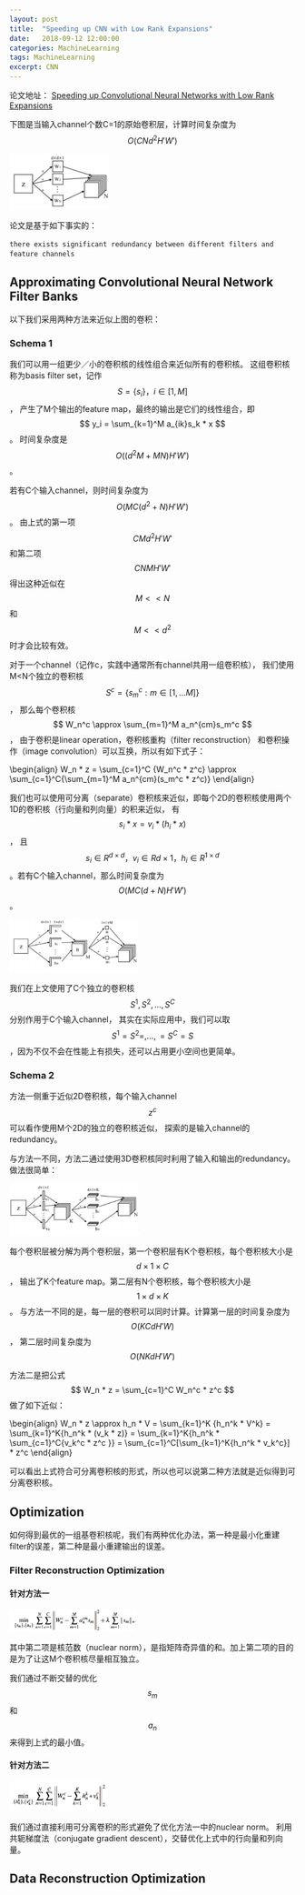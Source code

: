 ```yaml
---
layout: post
title:  "Speeding up CNN with Low Rank Expansions"
date:   2018-09-12 12:00:00
categories: MachineLearning
tags: MachineLearning
excerpt: CNN
---
```



论文地址：
[Speeding up Convolutional Neural Networks with Low Rank Expansions](/docs/speed_up_cnn_with_low_rank/speed_up_with_low_rank.pdf)


下图是当输入channel个数C=1的原始卷积层，计算时间复杂度为$$ O(CNd^2H'W') $$

<img src="/images/speed_up_cnn_with_low_rank/1.png" width="35%" height="35%">

论文是基于如下事实的：

`there exists significant redundancy between different filters and feature channels`

##  Approximating Convolutional Neural Network Filter Banks

以下我们采用两种方法来近似上图的卷积：

### Schema 1

我们可以用一组更少／小的卷积核的线性组合来近似所有的卷积核。
这组卷积核称为basis filter set，记作$$ S = \{s_i\}，i \in [1, M] $$，
产生了M个输出的feature map，最终的输出是它们的线性组合，即$$ y_i = \sum_{k=1}^M a_{ik}s_k * x $$。
时间复杂度是$$ O((d^2M+MN)H'W') $$。

若有C个输入channel，则时间复杂度为$$ O(MC(d^2+N)H'W') $$。
由上式的第一项$$ CMd^2H'W' $$和第二项$$ CNMH'W' $$得出这种近似在$$ M << N $$和$$ M << d^2 $$时才会比较有效。

对于一个channel（记作c，实践中通常所有channel共用一组卷积核），
我们使用M<N个独立的卷积核$$ S^c = \{s_m^c:m\in[1,...M]\} $$，
那么每个卷积核$$ W_n^c \approx \sum_{m=1}^M a_n^{cm}s_m^c $$，
由于卷积是linear operation，卷积核重构（filter reconstruction）
和卷积操作（image convolution）可以互换，所以有如下式子：

\begin{align}
W_n * z = \sum_{c=1}^C {W_n^c * z^c} \approx \sum_{c=1}^C{\sum_{m=1}^M a_n^{cm}(s_m^c * z^c)}
\end{align}

我们也可以使用可分离（separate）卷积核来近似，即每个2D的卷积核使用两个1D的卷积核（行向量和列向量）的积来近似，
有$$ s_i * x = v_i * (h_i * x) $$，
且$$ s_i \in R^{d \times d}，v_i \in R{d\times 1}，h_i \in R^{1\times d} $$。若有C个输入channel，那么时间复杂度为$$ O(MC(d+N)H'W') $$。

<img src="/images/speed_up_cnn_with_low_rank/2.png" width="45%" height="45%">


我们在上文使用了C个独立的卷积核$$ S^1,S^2,...,S^C $$分别作用于C个输入channel，
其实在实际应用中，我们可以取$$ S^1=S^2=,...,=S^C=S $$，因为不仅不会在性能上有损失，还可以占用更小空间也更简单。


### Schema 2

方法一侧重于近似2D卷积核，每个输入channel $$ z^c $$可以看作使用M个2D的独立的卷积核近似，
探索的是输入channel的redundancy。

与方法一不同，方法二通过使用3D卷积核同时利用了输入和输出的redundancy。做法很简单：

<img src="/images/speed_up_cnn_with_low_rank/3.png" width="45%" height="45%">

每个卷积层被分解为两个卷积层，第一个卷积层有K个卷积核，每个卷积核大小是$$ d \times 1 \times C $$，
输出了K个feature map。第二层有N个卷积核，每个卷积核大小是$$ 1 \times d \times K $$。
与方法一不同的是，每一层的卷积可以同时计算。计算第一层的时间复杂度为$$ O(KCdH'W) $$，
第二层时间复杂度为$$ O(NKdH'W') $$

方法二是把公式$$ W_n * z = \sum_{c=1}^C W_n^c * z^c $$做了如下近似：

\begin{align}
W_n * z \approx h_n * V = \sum_{k=1}^K {h_n^k * V^k} = \sum_{k=1}^K{h_n^k * (v_k * z)} 
= \sum_{k=1}^K{h_n^k * \sum_{c=1}^C{v_k^c * z^c }} = \sum_{c=1}^C[\sum_{k=1}^K{h_n^k * v_k^c}] * z^c
\end{align}

可以看出上式符合可分离卷积核的形式，所以也可以说第二种方法就是近似得到可分离卷积核。

## Optimization

如何得到最优的一组基卷积核呢，我们有两种优化办法，第一种是最小化重建filter的误差，第二种是最小重建输出的误差。

### Filter Reconstruction Optimization

#### 针对方法一

<img src="/images/speed_up_cnn_with_low_rank/4.png" width="44%" height="44%">

其中第二项是核范数（nuclear norm），是指矩阵奇异值的和。加上第二项的目的是为了让这M个卷积核尽量相互独立。

我们通过不断交替的优化$$ s_m $$和$$ a_n $$来得到上式的最小值。

#### 针对方法二

<img src="/images/speed_up_cnn_with_low_rank/5.png" width="34%" height="34%">

我们通过直接利用可分离卷积的形式避免了优化方法一中的nuclear norm。
利用共轭梯度法（conjugate gradient descent），交替优化上式中的行向量和列向量。

## Data Reconstruction Optimization



